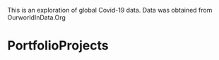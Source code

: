 This is an exploration of global Covid-19 data.
Data was obtained from OurworldInData.Org
# PortfolioProjects
